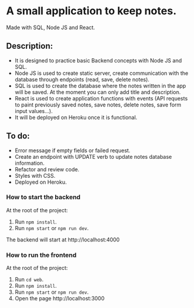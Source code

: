 # A small application to keep notes.

Made with SQL, Node JS and React.

## Description:

- It is designed to practice basic Backend concepts with Node JS and SQL.
- Node JS is used to create static server, create communication with the database through endpoints (read, save, delete notes).
- SQL is used to create the database where the notes written in the app will be saved. At the moment you can only add title and description.
- React is used to create application functions with events (API requests to paint previously saved notes, save notes, delete notes, save form input values...).
- It will be deployed on Heroku once it is functional.

## To do:

- Error message if empty fields or failed request.
- Create an endpoint with UPDATE verb to update notes database information.
- Refactor and review code.
- Styles with CSS.
- Deployed on Heroku.

### How to start the backend

At the root of the project:

1. Run `npm install`.
1. Run `npm start` or `npm run dev`.

The backend will start at http://localhost:4000

### How to run the frontend

At the root of the project:

1. Run `cd web`.
1. Run `npm install`.
1. Run `npm start` or `npm run dev`.
1. Open the page http://localhost:3000
